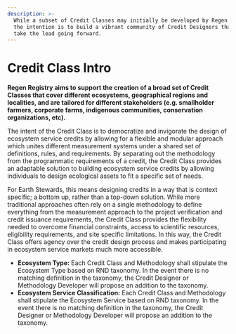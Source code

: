 ```yaml
---
description: >-
  While a subset of Credit Classes may initially be developed by Regen Registry,
  the intention is to build a vibrant community of Credit Designers that will
  take the lead going forward.
---
```


# Credit Class Intro

**Regen Registry aims to support the creation of a broad set of Credit Classes that cover different ecosystems, geographical regions and localities, and are tailored for different stakeholders (e.g. smallholder farmers, corporate farms, indigenous communities, conservation organizations, etc).**

The intent of the Credit Class is to democratize and invigorate the design of ecosystem service credits by allowing for a flexible and modular approach which unites different measurement systems under a shared set of definitions, rules, and requirements. By separating out the methodology from the programmatic requirements of a credit, the Credit Class provides an adaptable solution to building ecosystem service credits by allowing individuals to design ecological assets to fit a specific set of needs.

For Earth Stewards, this means designing credits in a way that is context specific; a bottom up, rather than a top-down solution. While more traditional approaches often rely on a single methodology to define everything from the measurement approach to the project verification and credit issuance requirements, the Credit Class provides the flexibility needed to overcome financial constraints, access to scientific resources, eligibility requirements, and site specific limitations. In this way, the Credit Class offers agency over the credit design process and makes participating in ecosystem service markets much more accessible.

* **Ecosystem Type:** Each Credit Class and Methodology shall stipulate the Ecosystem Type based on RND taxonomy. In the event there is no matching definition in the taxonomy, the Credit Designer or Methodology Developer will propose an addition to the taxonomy.&#x20;
* **Ecosystem Service Classification:** Each Credit Class and Methodology shall stipulate the Ecosystem Service based on RND taxonomy. In the event there is no matching definition in the taxonomy, the Credit Designer or Methodology Developer will propose an addition to the taxonomy.
